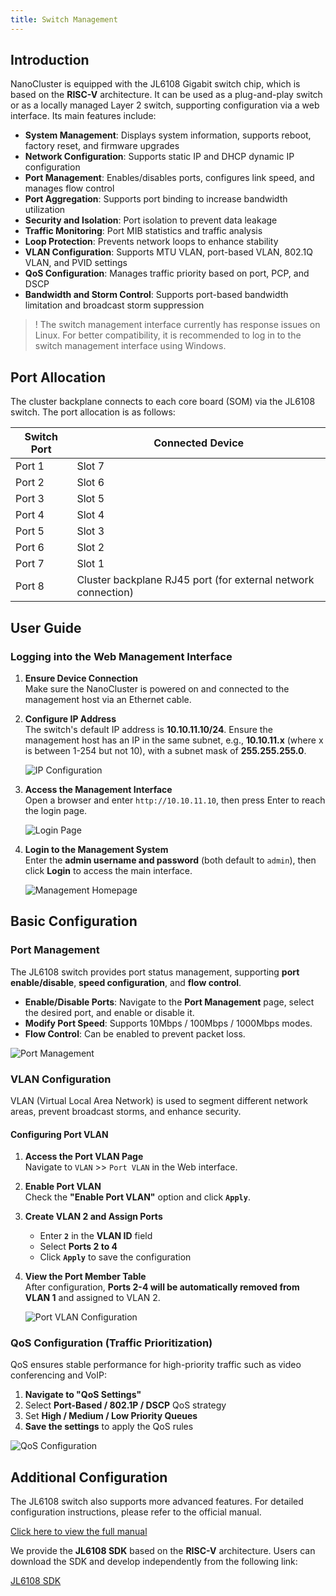```yaml
---
title: Switch Management
---
```


## Introduction

NanoCluster is equipped with the JL6108 Gigabit switch chip, which is based on the **RISC-V** architecture. It can be used as a plug-and-play switch or as a locally managed Layer 2 switch, supporting configuration via a web interface. Its main features include:

- **System Management**: Displays system information, supports reboot, factory reset, and firmware upgrades
- **Network Configuration**: Supports static IP and DHCP dynamic IP configuration
- **Port Management**: Enables/disables ports, configures link speed, and manages flow control
- **Port Aggregation**: Supports port binding to increase bandwidth utilization
- **Security and Isolation**: Port isolation to prevent data leakage
- **Traffic Monitoring**: Port MIB statistics and traffic analysis
- **Loop Protection**: Prevents network loops to enhance stability
- **VLAN Configuration**: Supports MTU VLAN, port-based VLAN, 802.1Q VLAN, and PVID settings
- **QoS Configuration**: Manages traffic priority based on port, PCP, and DSCP
- **Bandwidth and Storm Control**: Supports port-based bandwidth limitation and broadcast storm suppression

>! The switch management interface currently has response issues on Linux. For better compatibility, it is recommended to log in to the switch management interface using Windows.

## Port Allocation

The cluster backplane connects to each core board (SOM) via the JL6108 switch. The port allocation is as follows:

| Switch Port | Connected Device                    |
|------------|--------------------------------------|
| Port 1     | Slot 7                               |
| Port 2     | Slot 6                               |
| Port 3     | Slot 5                               |
| Port 4     | Slot 4                               |
| Port 5     | Slot 3                               |
| Port 6     | Slot 2                               |
| Port 7     | Slot 1                               |
| Port 8     | Cluster backplane RJ45 port (for external network connection)   |

## User Guide

### Logging into the Web Management Interface

1. **Ensure Device Connection**  
   Make sure the NanoCluster is powered on and connected to the management host via an Ethernet cable.

2. **Configure IP Address**  
   The switch's default IP address is **10.10.11.10/24**. Ensure the management host has an IP in the same subnet, e.g., **10.10.11.x** (where x is between 1-254 but not 10), with a subnet mask of **255.255.255.0**.  

   ![IP Configuration](../../../zh/cluster/NanoCluster/assets/ip.jpeg)

3. **Access the Management Interface**  
   Open a browser and enter `http://10.10.11.10`, then press Enter to reach the login page.  

   ![Login Page](../../../zh/cluster/NanoCluster/assets/login_en.jpeg)

4. **Login to the Management System**  
   Enter the **admin username and password** (both default to `admin`), then click **Login** to access the main interface.  

   ![Management Homepage](../../../zh/cluster/NanoCluster/assets/homepage_en.jpeg)

## Basic Configuration

### Port Management
The JL6108 switch provides port status management, supporting **port enable/disable**, **speed configuration**, and **flow control**.
- **Enable/Disable Ports**: Navigate to the **Port Management** page, select the desired port, and enable or disable it.  
- **Modify Port Speed**: Supports 10Mbps / 100Mbps / 1000Mbps modes.  
- **Flow Control**: Can be enabled to prevent packet loss.  

![Port Management](../../../zh/cluster/NanoCluster/assets/portsetting_en.jpeg)

### VLAN Configuration
VLAN (Virtual Local Area Network) is used to segment different network areas, prevent broadcast storms, and enhance security.

#### Configuring Port VLAN

1. **Access the Port VLAN Page**  
   Navigate to `VLAN` >> `Port VLAN` in the Web interface.

2. **Enable Port VLAN**  
   Check the **"Enable Port VLAN"** option and click **`Apply`**.

3. **Create VLAN 2 and Assign Ports**  
   - Enter **`2`** in the **VLAN ID** field  
   - Select **Ports 2 to 4**  
   - Click **`Apply`** to save the configuration  

4. **View the Port Member Table**  
   After configuration, **Ports 2-4 will be automatically removed from VLAN 1** and assigned to VLAN 2.   

   ![Port VLAN Configuration](../../../zh/cluster/NanoCluster/assets/vlan_en.jpeg)

### QoS Configuration (Traffic Prioritization)
QoS ensures stable performance for high-priority traffic such as video conferencing and VoIP:
1. **Navigate to "QoS Settings"**  
2. Select **Port-Based / 802.1P / DSCP** QoS strategy  
3. Set **High / Medium / Low Priority Queues**  
4. **Save the settings** to apply the QoS rules    

![QoS Configuration](../../../zh/cluster/NanoCluster/assets/qos_en.jpeg)

## Additional Configuration

The JL6108 switch also supports more advanced features. For detailed configuration instructions, please refer to the official manual.

[Click here to view the full manual](https://dl.sipeed.com/shareURL/Cluster/NanoCluster/06_Switch_JL6108)

We provide the **JL6108 SDK** based on the **RISC-V** architecture. Users can download the SDK and develop independently from the following link:

[JL6108 SDK](https://dl.sipeed.com/shareURL/Cluster/NanoCluster/06_Switch_JL6108)